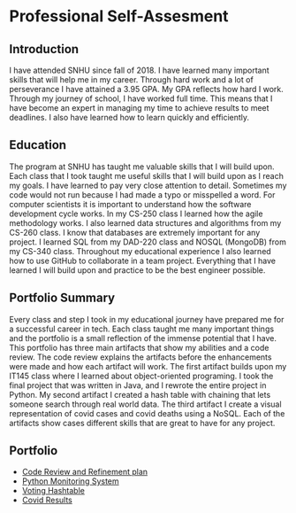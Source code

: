# Professional Self-Assesment
## Introduction
I have attended SNHU since fall of 2018. I have learned many important skills that will help me in my career. Through hard work and a lot of perseverance I have attained a 3.95 GPA. My GPA reflects how hard I work. Through my journey of school, I have worked full time. This means that I have become an expert in managing my time to achieve results to meet deadlines. I also have learned how to learn quickly and efficiently.

## Education
The program at SNHU has taught me valuable skills that I will build upon. Each class that I took taught me useful skills that I will build upon as I reach my goals. I have learned to pay very close attention to detail. Sometimes my code would not run because I had made a typo or misspelled a word. For computer scientists it is important to understand how the software development cycle works. In my CS-250 class I learned how the agile methodology works. I also learned data structures and algorithms from my CS-260 class. I know that databases are extremely important for any project. I learned SQL from my DAD-220 class and NOSQL (MongoDB) from my CS-340 class. Throughout my educational experience I also learned how to use GitHub to collaborate in a team project. Everything that I have learned I will build upon and practice to be the best engineer possible.

## Portfolio Summary
Every class and step I took in my educational journey have prepared me for a successful career in tech. Each class taught me many important things and the portfolio is a small reflection of the immense potential that I have. This portfolio has three main artifacts that show my abilities and a code review. The code review explains the artifacts before the enhancements were made and how each artifact will work. The first artifact builds upon my IT145 class where I learned about object-oriented programing. I took the final project that was written in Java, and I rewrote the entire project in Python. My second artifact I created a hash table with chaining that lets someone search through real world data. The third artifact I create a visual representation of covid cases and covid deaths using a NoSQL.  Each of the artifacts show cases different skills that are great to have for any project. 

## Portfolio
- [Code Review and Refinement plan](https://willi9.github.io/CodeReview.html)
- [Python Monitoring System](https://willi9.github.io/PythonMonitoringSystem.html)
- [Voting Hashtable](https://willi9.github.io/VotingHashtable)
- [Covid Results](https://willi9.github.io/CovidResults)







